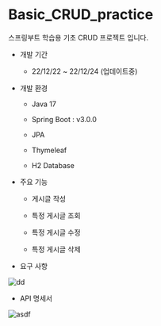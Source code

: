 # Basic_CRUD_practice

스프링부트 학습용 기초 CRUD 프로젝트 입니다.

- 개발 기간

    - 22/12/22 ~ 22/12/24 (업데이트중)

- 개발 환경

    - Java 17

    - Spring Boot : v3.0.0

    - JPA

    - Thymeleaf

    - H2 Database
    
- 주요 기능

    - 게시글 작성
    
    - 특정 게시글 조회
    
    - 특정 게시글 수정
    
    - 특정 게시글 삭제

- 요구 사항

![dd](https://user-images.githubusercontent.com/42302401/209361929-68247274-6bc0-4456-ac71-1d1add9d5513.jpg)

- API 명세서

![asdf](https://user-images.githubusercontent.com/42302401/209362176-e4a62077-5689-4226-99b2-34b5d352a09c.jpg)



